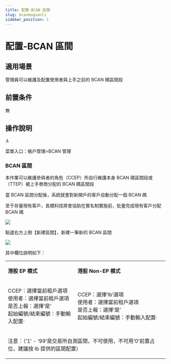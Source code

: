 ```yaml
---
title: 配置-BCAN 區間
slug: bcanmaguanli
sidebar_position: 1
---
```



# 配置-BCAN 區間

## 適用場景

管理員可以維護及配置使用者與上手之前的 BCAN 碼區間段

## 前置条件

無

## 操作說明

<div class="callout callout-bg-6 callout-border-6">
<div class='callout-emoji'>⚓</div>
<p>菜單入口：帳戶管理&gt;BCAN 管理</p>
</div>

### BCAN 區間

本作業可以維護參與者的角色（CCEP）所自行維護本身 BCAN 碼區間段或（TTEP）被上手劵商分配的 BCAN 碼區間段

當 BCAN 區間分配後，系統就會對新開戶的客戶自動分配一個 BCAN 碼

至于存量現有客戶，長橋科技將會協助在實名制實施前，批量完成現有客戶分配 BCAN 碼

<img src="/assets/QzpGbweFUo4tmlxpVSGcq9BqnKg.png" src-width="3242" src-height="810" align="center"/>

點選右方上側【新建區間】，新建一筆新的 BCAN 區間

<img src="/assets/OoSNbUvJnoIaROx99cucfr9ynDb.png" src-width="3248" src-height="1624" align="center"/>

其中欄位說明如下：

<table>
<colgroup>
<col width="368"/>
<col width="503"/>
</colgroup>
<tbody>
<tr><td><p><strong>港股 EP 模式</strong></p></td><td><p><strong>港股 Non-EP 模式</strong></p></td></tr>
<tr><td><p>CCEP：選擇當前租戶選項<br/>使用者：選擇當前租戶選項<br/>是否上報：選擇‘是’<br/>起始編號/結束編號：手動輸入配置· </p></td><td><p>CCEP：選擇‘lb’選項<br/>使用者：選擇當前租戶選項<br/> 是否上報：選擇‘是’<br/> 起始編號/結束編號：手動輸入配置·</p></td></tr>
<tr><td colspan="2"><p>注意：（‘1’ - ‘99’是交易所自測區間，不可使用，不可用‘0’前置占位，建議按 lb 提供的區間配置）</p></td></tr>
</tbody>
</table>

